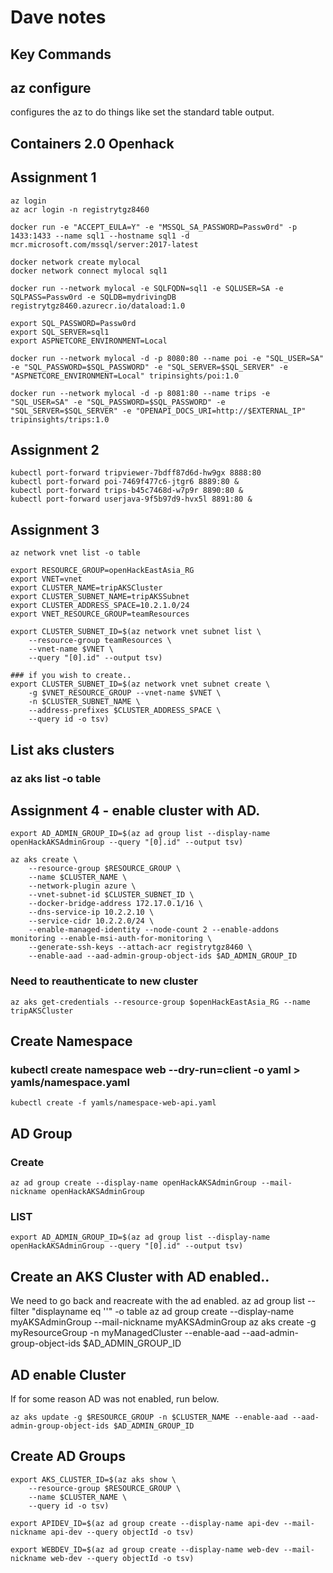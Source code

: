 # Dave notes

## Key Commands
## az configure
configures the az to do things like set the standard table output.

## Containers 2.0 Openhack
## Assignment 1
```
az login
az acr login -n registrytgz8460

docker run -e "ACCEPT_EULA=Y" -e "MSSQL_SA_PASSWORD=Passw0rd" -p 1433:1433 --name sql1 --hostname sql1 -d mcr.microsoft.com/mssql/server:2017-latest

docker network create mylocal
docker network connect mylocal sql1

docker run --network mylocal -e SQLFQDN=sql1 -e SQLUSER=SA -e SQLPASS=Passw0rd -e SQLDB=mydrivingDB registrytgz8460.azurecr.io/dataload:1.0

export SQL_PASSWORD=Passw0rd
export SQL_SERVER=sql1
export ASPNETCORE_ENVIRONMENT=Local

docker run --network mylocal -d -p 8080:80 --name poi -e "SQL_USER=SA" -e "SQL_PASSWORD=$SQL_PASSWORD" -e "SQL_SERVER=$SQL_SERVER" -e "ASPNETCORE_ENVIRONMENT=Local" tripinsights/poi:1.0

docker run --network mylocal -d -p 8081:80 --name trips -e "SQL_USER=SA" -e "SQL_PASSWORD=$SQL_PASSWORD" -e "SQL_SERVER=$SQL_SERVER" -e "OPENAPI_DOCS_URI=http://$EXTERNAL_IP" tripinsights/trips:1.0
```
## Assignment 2
```
kubectl port-forward tripviewer-7bdff87d6d-hw9gx 8888:80
kubectl port-forward poi-7469f477c6-jtgr6 8889:80 &
kubectl port-forward trips-b45c7468d-w7p9r 8890:80 &
kubectl port-forward userjava-9f5b97d9-hvx5l 8891:80 &
```
## Assignment 3
```
az network vnet list -o table

export RESOURCE_GROUP=openHackEastAsia_RG
export VNET=vnet
export CLUSTER_NAME=tripAKSCluster
export CLUSTER_SUBNET_NAME=tripAKSSubnet
export CLUSTER_ADDRESS_SPACE=10.2.1.0/24
export VNET_RESOURCE_GROUP=teamResources

export CLUSTER_SUBNET_ID=$(az network vnet subnet list \
    --resource-group teamResources \
    --vnet-name $VNET \
    --query "[0].id" --output tsv)

### if you wish to create..
export CLUSTER_SUBNET_ID=$(az network vnet subnet create \
    -g $VNET_RESOURCE_GROUP --vnet-name $VNET \
    -n $CLUSTER_SUBNET_NAME \
    --address-prefixes $CLUSTER_ADDRESS_SPACE \
    --query id -o tsv)
```
## List aks clusters
### az aks list -o table

## Assignment 4 - enable cluster with AD.

```
export AD_ADMIN_GROUP_ID=$(az ad group list --display-name openHackAKSAdminGroup --query "[0].id" --output tsv)

az aks create \
    --resource-group $RESOURCE_GROUP \
    --name $CLUSTER_NAME \
    --network-plugin azure \
    --vnet-subnet-id $CLUSTER_SUBNET_ID \
    --docker-bridge-address 172.17.0.1/16 \
    --dns-service-ip 10.2.2.10 \
    --service-cidr 10.2.2.0/24 \
    --enable-managed-identity --node-count 2 --enable-addons monitoring --enable-msi-auth-for-monitoring \
    --generate-ssh-keys --attach-acr registrytgz8460 \
    --enable-aad --aad-admin-group-object-ids $AD_ADMIN_GROUP_ID
```

### Need to reauthenticate to new cluster
```
az aks get-credentials --resource-group $openHackEastAsia_RG --name tripAKSCluster
```

## Create Namespace
### kubectl create namespace web --dry-run=client -o yaml > yamls/namespace.yaml
```kubectl create -f yamls/namespace-web-api.yaml ```

## AD Group
### Create
```az ad group create --display-name openHackAKSAdminGroup --mail-nickname openHackAKSAdminGroup```
### LIST
```
export AD_ADMIN_GROUP_ID=$(az ad group list --display-name openHackAKSAdminGroup --query "[0].id" --output tsv)
```

## Create an AKS Cluster with AD enabled.. 
We need to go back and reacreate with the ad enabled.
az ad group list --filter "displayname eq '<group-name>'" -o table
az ad group create --display-name myAKSAdminGroup --mail-nickname myAKSAdminGroup
az aks create -g myResourceGroup -n myManagedCluster --enable-aad --aad-admin-group-object-ids $AD_ADMIN_GROUP_ID


## AD enable Cluster 
If for some reason AD was not enabled, run below.
```
az aks update -g $RESOURCE_GROUP -n $CLUSTER_NAME --enable-aad --aad-admin-group-object-ids $AD_ADMIN_GROUP_ID
```

## Create AD Groups
```
export AKS_CLUSTER_ID=$(az aks show \                                                    
    --resource-group $RESOURCE_GROUP \
    --name $CLUSTER_NAME \
    --query id -o tsv)

export APIDEV_ID=$(az ad group create --display-name api-dev --mail-nickname api-dev --query objectId -o tsv)

export WEBDEV_ID=$(az ad group create --display-name web-dev --mail-nickname web-dev --query objectId -o tsv)